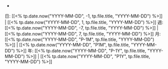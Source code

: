 - 

日: [[<% tp.date.now("YYYY-MM-DD", -1, tp.file.title, "YYYY-MM-DD") %>]] | [[<% tp.date.now("YYYY-MM-DD", 1, tp.file.title, "YYYY-MM-DD") %>]]
週: [[<% tp.date.now("YYYY-MM-DD", -7, tp.file.title, "YYYY-MM-DD") %>]] | [[<% tp.date.now("YYYY-MM-DD", 7, tp.file.title, "YYYY-MM-DD") %>]]
月: [[<% tp.date.now("YYYY-MM-DD", "P-1M", tp.file.title, "YYYY-MM-DD") %>]] | [[<% tp.date.now("YYYY-MM-DD", "P1M", tp.file.title, "YYYY-MM-DD") %>]]
年: [[<% tp.date.now("YYYY-MM-DD", "P-1Y", tp.file.title, "YYYY-MM-DD") %>]] | [[<% tp.date.now("YYYY-MM-DD", "P1Y", tp.file.title, "YYYY-MM-DD") %>]]